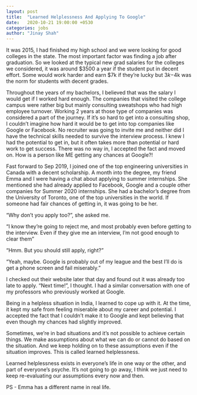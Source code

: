 ```yaml
---
layout: post
title:  "Learned Helplessness And Applying To Google"
date:   2020-10-21 19:00:00 +0530
categories: jobs
author: "Jinay Shah"
---
```


It was 2015, I had finished my high school and we were looking for good colleges in the state. The most important factor was finding a job after graduation. So we looked at the typical new grad salaries for the colleges we considered, it was around $3500 a year if the student put in decent effort. Some would work harder and earn $7k if they’re lucky but $3k-$4k was the norm for students with decent grades.

Throughout the years of my bachelors, I believed that was the salary I would get if I worked hard enough. The companies that visited the college campus were rather big but mainly consulting sweatshops who had high employee turnover. Working 2 years at those type of companies was considered a part of the journey.  If it’s so hard to get into a consulting shop, I couldn’t imagine how hard it would be to get into top companies like Google or Facebook.  No recruiter was going to invite me and neither did I have the technical skills needed to survive the interview process. I knew I had the potential to get in, but it often takes more than potential or hard work to get success. There was no way in, I accepted the fact and moved on. How is a person like ME getting any chances at Google?!

Fast forward to Sep 2019, I joined one of the top engineering universities in Canada with a decent scholarship. A month into the degree, my friend Emma and I were having a chat about applying to summer internships. She mentioned she had already applied to Facebook, Google and a couple other companies for Summer 2020 internships. She had a bachelor’s degree from the University of Toronto, one of the top universities in the world. If someone had fair chances of getting in, it was going to be her. 

“Why don’t you apply too?”, she asked me.

“I know they’re going to reject me, and most probably even before getting to the interview. Even if they give me an interview, I’m not good enough to clear them”

“Hmm. But you should still apply, right?”

“Yeah, maybe. Google is probably out of my league and the best I’ll do is get a phone screen and fail miserably.”

I checked out their website later that day and found out it was already too late to apply. “Next time!”, I thought. I had a similar conversation with one of my professors who previously worked at Google. 

Being in a helpless situation in India, I learned to cope up with it. At the time, it kept my safe from feeling miserable about my career and potential. I accepted the fact that I couldn’t make it to Google and kept believing that even though my chances had slightly improved.

Sometimes, we’re in bad situations and it’s not possible to achieve certain things. We make assumptions about what we can do or cannot do based on the situation. And we keep holding on to these assumptions even if the situation improves. This is called learned helplessness.

Learned helplessness exists in everyone’s life in one way or the other, and part of everyone’s psyche. It’s not going to go away, I think we just need to keep re-evaluating our assumptions every now and then.

PS - Emma has a different name in real life. 
